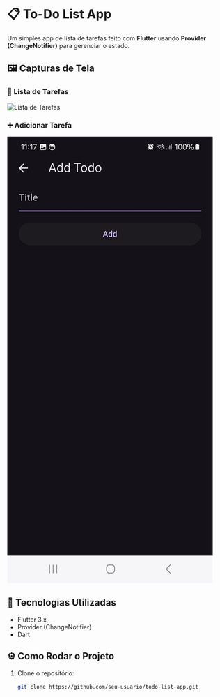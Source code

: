 # 📋 To-Do List App

Um simples app de lista de tarefas feito com **Flutter** usando **Provider (ChangeNotifier)** para gerenciar o estado.

## 🖼 Capturas de Tela

### 📜 Lista de Tarefas
![Lista de Tarefas](./assets/images/todo_list.png)

### ➕ Adicionar Tarefa
![Adicionar Tarefa](./assets/images/add_task.jpg)

## 🚀 Tecnologias Utilizadas
- Flutter 3.x
- Provider (ChangeNotifier)
- Dart

## ⚙ Como Rodar o Projeto

1. Clone o repositório:
   ```sh
   git clone https://github.com/seu-usuario/todo-list-app.git
